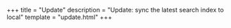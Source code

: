 +++
title = "Update"
description = "Update: sync the latest search index to local"
template = "update.html"
+++